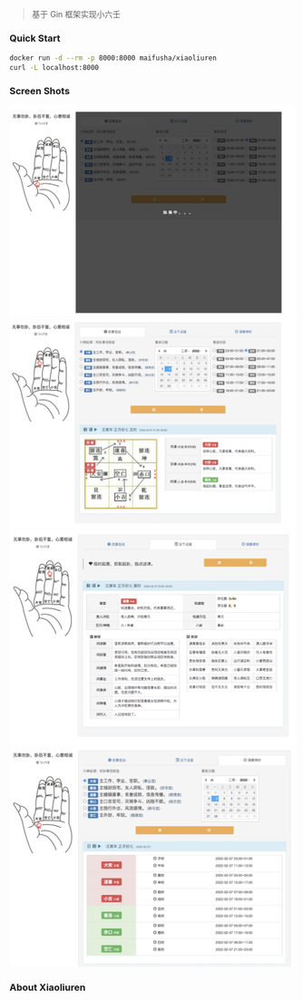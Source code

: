 > 基于 Gin 框架实现小六壬

### Quick Start
```bash
docker run -d --rm -p 8000:8000 maifusha/xiaoliuren
curl -L localhost:8000
```

### Screen Shots
![file](screenshots/qiazhi.jpg)
![file](screenshots/jixiong.jpg)
![file](screenshots/dianbo.jpg)
![file](screenshots/zeshi.jpg)

### About Xiaoliuren
